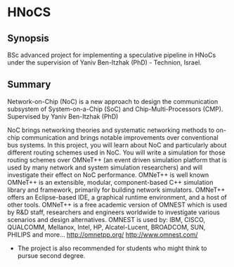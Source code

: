 # HNoCS
## Synopsis 
BSc advanced project for implementing a speculative pipeline in HNoCs under the supervision of Yaniv Ben-Itzhak (PhD) - Technion, Israel.

## Summary
Network-on-Chip (NoC) is a new approach to design the communication subsystem of System-on-a-Chip (SoC) and Chip-Multi-Processors (CMP). Supervised by Yaniv Ben-Itzhak (PhD)

NoC brings networking theories and systematic networking methods to on-chip communication and brings notable improvements over conventional bus systems. In this project, you will learn about NoC and particularly about different routing schemes used in NoC. You will write a simulation for those routing schemes over OMNeT++ (an event driven simulation platform that is used by many network and system simulation researchers) and will investigate their effect on NoC performance.
OMNeT++ is well known OMNeT++ is an extensible, modular, component-based C++ simulation library and framework, primarily for building network simulators. OMNeT++ offers an Eclipse-based IDE, a graphical runtime environment, and a host of other tools.
OMNeT++ is a free academic version of OMNEST which is used by R&D staff, researchers and engineers worldwide to investigate various scenarios and design alternatives. OMNEST is used by: IBM, CISCO, QUALCOMM, Mellanox, Intel, HP, Alcatel-Lucent, BROADCOM, SUN, PHILIPS and more...
http://omnetpp.org/
http://www.omnest.com/
* The project is also recommended for students who might think to pursue second degree.

